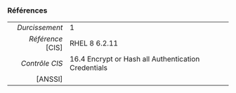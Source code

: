 ### Références

|                 |    |
|----------------:|:---|
|   *Durcissement*| 1 |
|*Référence* [CIS]| RHEL 8 6.2.11 |
|   *Contrôle CIS*| 16.4 Encrypt or Hash all Authentication Credentials |
|          [ANSSI]|  |
